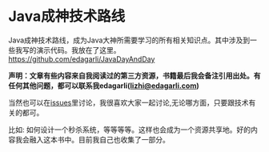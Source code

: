 # Java成神技术路线

Java成神技术路线，成为Java大神所需要学习的所有相关知识点。其中涉及到一些我写的演示代码。我放在了这里。https://github.com/edagarli/JavaDayAndDay 

**声明：文章有些内容来自我阅读过的第三方资源，书籍最后我会备注引用出处。有任何其他问题，都可以联系我edagarli(lizhi@edagarli.com)**

当然也可以在[issues](https://github.com/edagarli/java-route/issues)里讨论，我很喜欢大家一起讨论,无论哪方面，只要跟技术有关的都可。

比如: 如何设计一个秒杀系统，等等等等。这样也会成为一个资源共享地。好的内容我会融入这本书中。目前我自己也收集了一部分。
